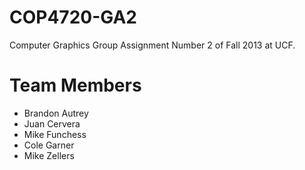 COP4720-GA2
===========

Computer Graphics Group Assignment Number 2 of Fall 2013 at UCF.  

Team Members
====

 - Brandon Autrey
 - Juan Cervera
 - Mike Funchess
 - Cole Garner
 - Mike Zellers
